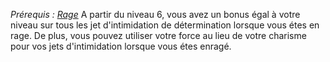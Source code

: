 *Prérequis : [Rage](../../1.%20Talent%20de%20base/Rage.md)*
A partir du niveau 6, vous avez un bonus égal à votre niveau sur tous les jet d'intimidation de détermination lorsque vous étes en rage.
De plus, vous pouvez utiliser votre force au lieu de votre charisme pour vos jets d'intimidation lorsque vous étes enragé.